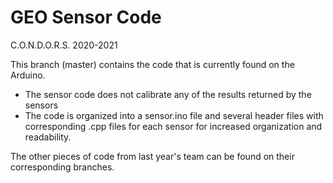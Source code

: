 # GEO Sensor Code
C.O.N.D.O.R.S. 2020-2021

This branch (master) contains the code that is currently found on the Arduino.

* The sensor code does not calibrate any of the results returned by the sensors
* The code is organized into a sensor.ino file and several header files with corresponding .cpp files for each sensor for increased organization and readability.

The other pieces of code from last year's team can be found on their corresponding branches.
